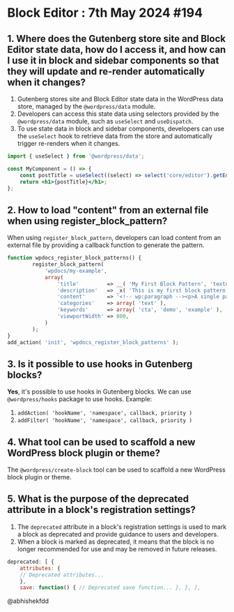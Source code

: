 # Block Editor : 7th May 2024 #194
## 1. Where does the Gutenberg store site and Block Editor state data, how do I access it, and how can I use it in block and sidebar components so that they will update and re-render automatically when it changes?
1. Gutenberg stores site and Block Editor state data in the WordPress data store, managed by the `@wordpress/data` module.
2. Developers can access this state data using selectors provided by the `@wordpress/data` module, such as `useSelect` and `useDispatch`.
3. To use state data in block and sidebar components, developers can use the `useSelect` hook to retrieve data from the store and automatically trigger re-renders when it changes.
```jsx
import { useSelect } from '@wordpress/data';

const MyComponent = () => {
    const postTitle = useSelect((select) => select('core/editor').getEditedPostAttribute('title'));
    return <h1>{postTitle}</h1>;
};
```

## 2. How to load "content" from an external file when using register_block_pattern?
When using `register_block_pattern`, developers can load content from an external file by providing a callback function to generate the pattern.

```php
function wpdocs_register_block_patterns() {
        register_block_pattern(
            'wpdocs/my-example',
            array(
                'title'         => __( 'My First Block Pattern', 'textdomain' ),
                'description'   => _x( 'This is my first block pattern', 'Block pattern description', 'textdomain' ),
                'content'       => '<!-- wp:paragraph --><p>A single paragraph block style</p><!-- /wp:paragraph -->',
                'categories'    => array( 'text' ),
                'keywords'      => array( 'cta', 'demo', 'example' ),
                'viewportWidth' => 800,
            )
        );
}
add_action( 'init', 'wpdocs_register_block_patterns' );
```

## 3. Is it possible to use hooks in Gutenberg blocks?
**Yes**, it's possible to use hooks in Gutenberg blocks. We can use `@wordpress/hooks` package to use hooks. Example:
1. `addAction( 'hookName', 'namespace', callback, priority )`
2. `addFilter( 'hookName', 'namespace', callback, priority )`

## 4. What tool can be used to scaffold a new WordPress block plugin or theme?
The `@wordpress/create-block` tool can be used to scaffold a new WordPress block plugin or theme.
## 5. What is the purpose of the deprecated attribute in a block's registration settings?
1. The `deprecated` attribute in a block's registration settings is used to mark a block as deprecated and provide guidance to users and developers.
2. When a block is marked as deprecated, it means that the block is no longer recommended for use and may be removed in future releases.
```jsx
deprecated: [ { 
	attributes: { 
	// Deprecated attributes... 
	}, 
	save: function() { // Deprecated save function... }, }, ],
```

@abhishekfdd